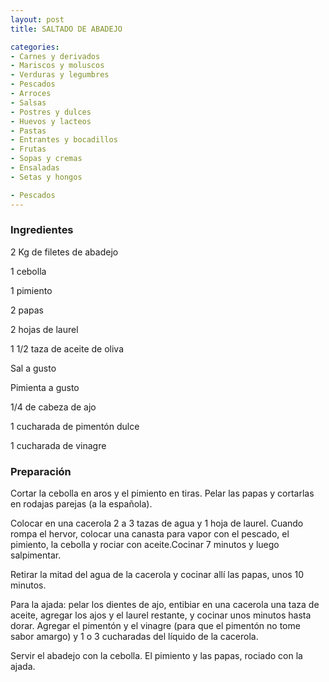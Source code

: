 ```yaml
---
layout: post
title: SALTADO DE ABADEJO

categories:
- Carnes y derivados
- Mariscos y moluscos
- Verduras y legumbres
- Pescados
- Arroces
- Salsas
- Postres y dulces
- Huevos y lacteos
- Pastas
- Entrantes y bocadillos
- Frutas
- Sopas y cremas
- Ensaladas
- Setas y hongos

- Pescados
---
```

<h3>Ingredientes</h3>
2 Kg de filetes de abadejo

1 cebolla

1 pimiento

2 papas

2 hojas de laurel

1 1/2 taza de aceite de oliva

Sal a gusto

Pimienta a gusto

1/4 de cabeza de ajo

1 cucharada de pimentón dulce

1 cucharada de vinagre

<h3>Preparación</h3>
Cortar la cebolla en aros y el pimiento en tiras. Pelar las papas y cortarlas en rodajas parejas (a la española).

Colocar en una cacerola 2 a 3 tazas de agua y 1 hoja de laurel. Cuando rompa el hervor, colocar una canasta para vapor con el pescado, el pimiento, la cebolla y rociar con aceite.Cocinar 7 minutos y luego salpimentar.

Retirar la mitad del agua de la cacerola y cocinar allí las papas, unos 10 minutos.

Para la ajada: pelar los dientes de ajo, entibiar en una cacerola una taza de aceite, agregar los ajos y el laurel restante, y cocinar unos minutos hasta dorar. Agregar el pimentón y el vinagre (para que el pimentón no tome sabor amargo) y 1 o 3 cucharadas del líquido de la cacerola.

Servir el abadejo con la cebolla. El pimiento y las papas, rociado con la ajada.

